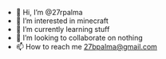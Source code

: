 - 👋 Hi, I’m @27rpalma
- 👀 I’m interested in minecraft
- 🌱 I’m currently learning stuff
- 💞️ I’m looking to collaborate on nothing
- 📫 How to reach me 27bpalma@gmail.com
<!---
27rpalma/27rpalma is a ✨ special ✨ repository because its `README.md` (this file) appears on your GitHub profile.
You can click the Preview link to take a look at your changes.
--->
